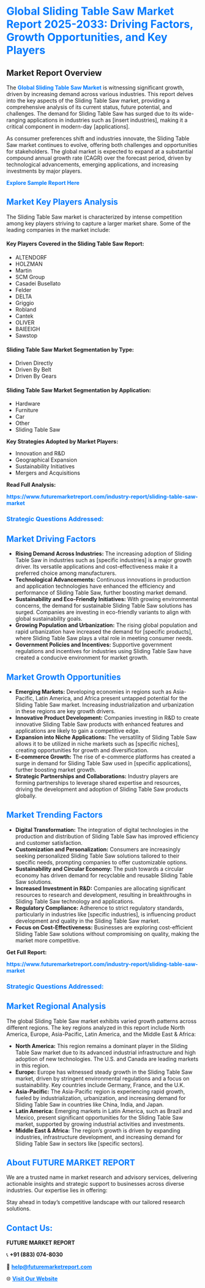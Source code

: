 <h1 style="color: #007BFF;">Global Sliding Table Saw Market Report 2025-2033: Driving Factors, Growth Opportunities, and Key Players</h1>

<section id="overview">
<h2>Market Report Overview</h2>
<p>The <a href="https://www.futuremarketreport.com/industry-report/sliding-table-saw-market" style="color: #007BFF; text-decoration: none;"><strong>Global Sliding Table Saw Market</strong></a> is witnessing significant growth, driven by increasing demand across various industries. This report delves into the key aspects of the Sliding Table Saw market, providing a comprehensive analysis of its current status, future potential, and challenges. The demand for Sliding Table Saw has surged due to its wide-ranging applications in industries such as [insert industries], making it a critical component in modern-day [applications].</p>
<p>As consumer preferences shift and industries innovate, the Sliding Table Saw market continues to evolve, offering both challenges and opportunities for stakeholders. The global market is expected to expand at a substantial compound annual growth rate (CAGR) over the forecast period, driven by technological advancements, emerging applications, and increasing investments by major players.</p>
</section>

<section id="overview">
<p><a href="https://www.futuremarketreport.com/request-sample/reportId=124265" style="color: #007BFF; text-decoration: none;"><strong>Explore Sample Report Here</strong></a></p>
</section>

<section id="key-players">
<h2 style="color: #007BFF;">Market Key Players Analysis</h2>
<p>The Sliding Table Saw market is characterized by intense competition among key players striving to capture a larger market share. Some of the leading companies in the market include:</p>
<h4>Key Players Covered in the Sliding Table Saw Report:</h4>
<ul><li>ALTENDORF</li><li>HOLZMAN</li><li>Martin</li><li>SCM Group</li><li>Casadei Busellato</li><li>Felder</li><li>DELTA</li><li>Griggio</li><li>Robland</li><li>Cantek</li><li>OLIVER</li><li>BAIEEIGH</li><li>Sawstop</li></ul>
<h4>Sliding Table Saw Market Segmentation by Type:</h4>
<ul><li>Driven Directly</li><li>Driven By Belt</li><li>Driven By Gears</li></ul>

<h4>Sliding Table Saw Market Segmentation by Application:</h4>
<ul><li>Hardware</li><li>Furniture</li><li>Car</li><li>Other</li><li>Sliding Table Saw</li></ul>
<p><strong>Key Strategies Adopted by Market Players:</strong></p>
<ul>
<li>Innovation and R&D</li>
<li>Geographical Expansion</li>
<li>Sustainability Initiatives</li>
<li>Mergers and Acquisitions</li>
</ul>
</section>

<section>
<p><strong>Read Full Analysis: </strong></p><a href="https://www.futuremarketreport.com/industry-report/sliding-table-saw-market" style="color: #007BFF; text-decoration: none;"><strong>https://www.futuremarketreport.com/industry-report/sliding-table-saw-market</strong></a>
<h3 style="color: #007BFF;">Strategic Questions Addressed:</h3>
</section>

<section id="driving-factors">
<h2 style="color: #007BFF;">Market Driving Factors</h2>
<ul>
<li><strong>Rising Demand Across Industries:</strong> The increasing adoption of Sliding Table Saw in industries such as [specific industries] is a major growth driver. Its versatile applications and cost-effectiveness make it a preferred choice among manufacturers.</li>
<li><strong>Technological Advancements:</strong> Continuous innovations in production and application technologies have enhanced the efficiency and performance of Sliding Table Saw, further boosting market demand.</li>
<li><strong>Sustainability and Eco-Friendly Initiatives:</strong> With growing environmental concerns, the demand for sustainable Sliding Table Saw solutions has surged. Companies are investing in eco-friendly variants to align with global sustainability goals.</li>
<li><strong>Growing Population and Urbanization:</strong> The rising global population and rapid urbanization have increased the demand for [specific products], where Sliding Table Saw plays a vital role in meeting consumer needs.</li>
<li><strong>Government Policies and Incentives:</strong> Supportive government regulations and incentives for industries using Sliding Table Saw have created a conducive environment for market growth.</li>
</ul>
</section>

<section id="growth-opportunities">
<h2 style="color: #007BFF;">Market Growth Opportunities</h2>
<ul>
<li><strong>Emerging Markets:</strong> Developing economies in regions such as Asia-Pacific, Latin America, and Africa present untapped potential for the Sliding Table Saw market. Increasing industrialization and urbanization in these regions are key growth drivers.</li>
<li><strong>Innovative Product Development:</strong> Companies investing in R&D to create innovative Sliding Table Saw products with enhanced features and applications are likely to gain a competitive edge.</li>
<li><strong>Expansion into Niche Applications:</strong> The versatility of Sliding Table Saw allows it to be utilized in niche markets such as [specific niches], creating opportunities for growth and diversification.</li>
<li><strong>E-commerce Growth:</strong> The rise of e-commerce platforms has created a surge in demand for Sliding Table Saw used in [specific applications], further boosting market growth.</li>
<li><strong>Strategic Partnerships and Collaborations:</strong> Industry players are forming partnerships to leverage shared expertise and resources, driving the development and adoption of Sliding Table Saw products globally.</li>
</ul>
</section>

<section id="trending-factors">
<h2 style="color: #007BFF;">Market Trending Factors</h2>
<ul>
<li><strong>Digital Transformation:</strong> The integration of digital technologies in the production and distribution of Sliding Table Saw has improved efficiency and customer satisfaction.</li>
<li><strong>Customization and Personalization:</strong> Consumers are increasingly seeking personalized Sliding Table Saw solutions tailored to their specific needs, prompting companies to offer customizable options.</li>
<li><strong>Sustainability and Circular Economy:</strong> The push towards a circular economy has driven demand for recyclable and reusable Sliding Table Saw solutions.</li>
<li><strong>Increased Investment in R&D:</strong> Companies are allocating significant resources to research and development, resulting in breakthroughs in Sliding Table Saw technology and applications.</li>
<li><strong>Regulatory Compliance:</strong> Adherence to strict regulatory standards, particularly in industries like [specific industries], is influencing product development and quality in the Sliding Table Saw market.</li>
<li><strong>Focus on Cost-Effectiveness:</strong> Businesses are exploring cost-efficient Sliding Table Saw solutions without compromising on quality, making the market more competitive.</li>
</ul>
</section>

<section>
<p><strong>Get Full Report: </strong></p><a href="https://www.futuremarketreport.com/industry-report/sliding-table-saw-market" style="color: #007BFF; text-decoration: none;"><strong>https://www.futuremarketreport.com/industry-report/sliding-table-saw-market</strong></a>
<h3 style="color: #007BFF;">Strategic Questions Addressed:</h3>
</section>


<section id="regional-analysis">
<h2 style="color: #007BFF;">Market Regional Analysis</h2>
<p>The global Sliding Table Saw market exhibits varied growth patterns across different regions. The key regions analyzed in this report include North America, Europe, Asia-Pacific, Latin America, and the Middle East & Africa:</p>
<ul>
<li><strong>North America:</strong> This region remains a dominant player in the Sliding Table Saw market due to its advanced industrial infrastructure and high adoption of new technologies. The U.S. and Canada are leading markets in this region.</li>
<li><strong>Europe:</strong> Europe has witnessed steady growth in the Sliding Table Saw market, driven by stringent environmental regulations and a focus on sustainability. Key countries include Germany, France, and the U.K.</li>
<li><strong>Asia-Pacific:</strong> The Asia-Pacific region is experiencing rapid growth, fueled by industrialization, urbanization, and increasing demand for Sliding Table Saw in countries like China, India, and Japan.</li>
<li><strong>Latin America:</strong> Emerging markets in Latin America, such as Brazil and Mexico, present significant opportunities for the Sliding Table Saw market, supported by growing industrial activities and investments.</li>
<li><strong>Middle East & Africa:</strong> The region’s growth is driven by expanding industries, infrastructure development, and increasing demand for Sliding Table Saw in sectors like [specific sectors].</li>
</ul>
</section>

<footer>
<h2 style="color: #007BFF;">About FUTURE MARKET REPORT</h2>
<p>We are a trusted name in market research and advisory services, delivering actionable insights and strategic support to businesses across diverse industries. Our expertise lies in offering:</p>

<p>Stay ahead in today’s competitive landscape with our tailored research solutions.</p>

<h2 style="color: #007BFF;">Contact Us:</h2>
<p><strong>FUTURE MARKET REPORT</strong></p>
<p>📞 <strong>+91 (883) 074-8030</strong></p>
<p>📧 <strong><a href="mailto:help@futuremarketreport.com" style="color: #007BFF;">help@futuremarketreport.com</a></strong></p>
<p>🌐 <strong><a href="https://www.futuremarketreport.com/" style="color: #007BFF;">Visit Our Website</a></strong></p>
</footer>
